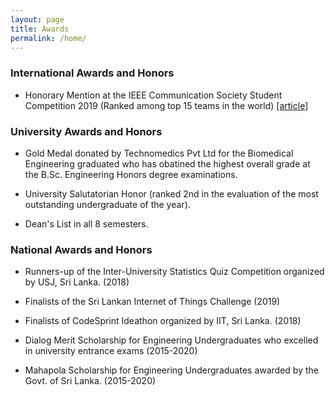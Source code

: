 ```yaml
---
layout: page
title: Awards
permalink: /home/
---
```


### International Awards and Honors

* Honorary Mention at the IEEE Communication Society Student Competition 2019 (Ranked among top 15 teams in the world) [[article]](http://www.ent.mrt.ac.lk/web3/index.php/news/212-honorary-mentions-at-the-ieee-comsoc-student-competition-2019)

### University Awards and Honors

* Gold Medal donated by Technomedics Pvt Ltd for the Biomedical Engineering graduated who has obatined the highest overall grade at the B.Sc. Engineering Honors degree examinations.

* University Salutatorian Honor (ranked 2nd in the evaluation of the most outstanding undergraduate of the year).

* Dean's List in all 8 semesters.

### National Awards and Honors

* Runners-up of the Inter-University Statistics Quiz Competition organized by USJ, Sri Lanka. (2018)

* Finalists of the Sri Lankan Internet of Things Challenge (2019)

* Finalists of CodeSprint Ideathon organized by IIT, Sri Lanka. (2018)

* Dialog Merit Scholarship for Engineering Undergraduates who excelled in university entrance exams (2015-2020)

* Mahapola Scholarship for Engineering Undergraduates awarded by the Govt. of Sri Lanka. (2015-2020)
